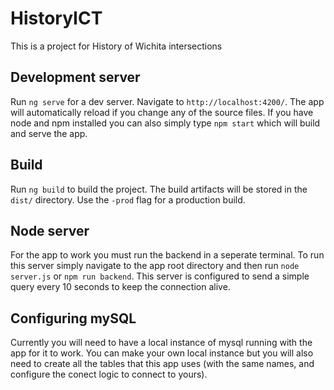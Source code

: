 # HistoryICT

This is a project for History of Wichita intersections

## Development server
Run `ng serve` for a dev server. Navigate to `http://localhost:4200/`. The app will automatically reload if you change any of the source files.
If you have node and npm installed you can also simply type `npm start` which will build and serve the app.

## Build

Run `ng build` to build the project. The build artifacts will be stored in the `dist/` directory. Use the `-prod` flag for a production build.


## Node server

For the app to work you must run the backend in a seperate terminal. To run this server simply navigate to the app root directory and then run `node server.js` or `npm run backend`.
This server is configured to send a simple query every 10 seconds to keep the connection alive. 

## Configuring mySQL

Currently you will need to have a local instance of mysql running with the app for it to work. You can make your own local instance but you will also need to create all the tables that this app uses (with the same names, and configure the conect logic to connect to yours).
